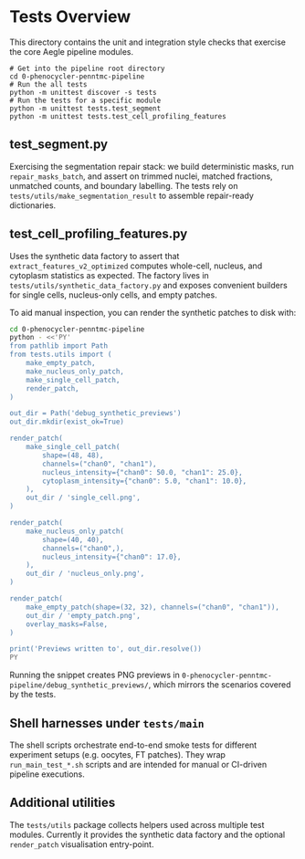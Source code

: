 # Tests Overview

This directory contains the unit and integration style checks that exercise the
core Aegle pipeline modules.

```
# Get into the pipeline root directory
cd 0-phenocycler-penntmc-pipeline
# Run the all tests
python -m unittest discover -s tests
# Run the tests for a specific module
python -m unittest tests.test_segment
python -m unittest tests.test_cell_profiling_features
```

## test_segment.py
Exercising the segmentation repair stack: we build deterministic masks, run
`repair_masks_batch`, and assert on trimmed nuclei, matched fractions,
unmatched counts, and boundary labelling. The tests rely on
`tests/utils/make_segmentation_result` to assemble repair-ready dictionaries.

## test_cell_profiling_features.py
Uses the synthetic data factory to assert that `extract_features_v2_optimized`
computes whole-cell, nucleus, and cytoplasm statistics as expected. The factory
lives in `tests/utils/synthetic_data_factory.py` and exposes convenient builders
for single cells, nucleus-only cells, and empty patches.

To aid manual inspection, you can render the synthetic patches to disk with:

```bash
cd 0-phenocycler-penntmc-pipeline
python - <<'PY'
from pathlib import Path
from tests.utils import (
    make_empty_patch,
    make_nucleus_only_patch,
    make_single_cell_patch,
    render_patch,
)

out_dir = Path('debug_synthetic_previews')
out_dir.mkdir(exist_ok=True)

render_patch(
    make_single_cell_patch(
        shape=(48, 48),
        channels=("chan0", "chan1"),
        nucleus_intensity={"chan0": 50.0, "chan1": 25.0},
        cytoplasm_intensity={"chan0": 5.0, "chan1": 10.0},
    ),
    out_dir / 'single_cell.png',
)

render_patch(
    make_nucleus_only_patch(
        shape=(40, 40),
        channels=("chan0",),
        nucleus_intensity={"chan0": 17.0},
    ),
    out_dir / 'nucleus_only.png',
)

render_patch(
    make_empty_patch(shape=(32, 32), channels=("chan0", "chan1")),
    out_dir / 'empty_patch.png',
    overlay_masks=False,
)

print('Previews written to', out_dir.resolve())
PY
```

Running the snippet creates PNG previews in
`0-phenocycler-penntmc-pipeline/debug_synthetic_previews/`, which mirrors the
scenarios covered by the tests.

## Shell harnesses under `tests/main`
The shell scripts orchestrate end-to-end smoke tests for different experiment
setups (e.g. oocytes, FT patches). They wrap `run_main_test_*.sh` scripts and
are intended for manual or CI-driven pipeline executions.

## Additional utilities
The `tests/utils` package collects helpers used across multiple test modules.
Currently it provides the synthetic data factory and the optional `render_patch`
visualisation entry-point.
